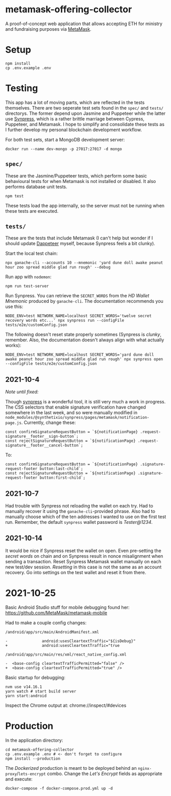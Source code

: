 metamask-offering-collector
===========================

A proof-of-concept web application that allows accepting ETH for ministry and fundraising purposes via [MetaMask](https://metamask.io/).

# Setup

```
npm install
cp .env.example .env
```

# Testing

This app has a lot of moving parts, which are reflected in the tests themselves. There are two seperate test sets found in the `spec/` and `tests/` directorys. The former depend upon Jasmine and Puppeteer while the latter use [Synpress](https://github.com/Synthetixio/synpress), which is a rather brittle marriage between Cypress, Puppeteer, and Metamask. I hope to simplify and consolidate these tests as I further develop my personal blockchain development workflow.

For both test sets, start a MongoDB development server:

```
docker run --name dev-mongo -p 27017:27017 -d mongo
```

## `spec/`

These are the Jasmine/Puppeteer tests, which perform some basic behavioural tests for when Metamask is not installed or disabled. It also performs database unit tests.

```
npm test
```

These tests load the app internally, so the server must not be running when these tests are executed.

## `tests/`

These are the tests that include Metamask (I can't help but wonder if I should update [Dappeteer](https://github.com/decentraland/dappeteer) myself, because Synpress feels a bit clunky).

Start the local test chain:

```
npx ganache-cli --accounts 10 --mnemonic 'yard dune doll awake peanut hour zoo spread middle glad run rough' --debug
```

Run app with `nodemon`:

```
npm run test-server
```

Run Synpress. You can retrieve the `SECRET_WORDS` from the _HD Wallet Mnemonic_ produced by `ganache-cli`. The documentation recommends you use this:

```
NODE_ENV=test NETWORK_NAME=localhost SECRET_WORDS='twelve secret recovery words etc...' npx synpress run --configFile tests/e2e/customConfig.json
```

The following doesn't reset state properly sometimes (Synpress is _clunky_, remember. Also, the documentation doesn't always align with what actually works):

```
NODE_ENV=test NETWORK_NAME=localhost SECRET_WORDS='yard dune doll awake peanut hour zoo spread middle glad run rough' npx synpress open --configFile tests/e2e/customConfig.json
```

## 2021-10-4

_Note until fixed:_

Though [synpress](https://github.com/Synthetixio/synpress) is a wonderful tool, it is still very much a work in progress. The CSS selectors that enable signature verification have changed somewhere in the last week, and so were manually modified in `node_modules/@synthetixio/synpress/pages/metamask/notification-page.js`. Currently, change these:

```
const confirmSignatureRequestButton = `${notificationPage} .request-signature__footer__sign-button`;
const rejectSignatureRequestButton = `${notificationPage} .request-signature__footer__cancel-button`;
```

To:

```
const confirmSignatureRequestButton = `${notificationPage} .signature-request-footer button:last-child`;
const rejectSignatureRequestButton = `${notificationPage} .signature-request-footer button:first-child`;
```

## 2021-10-7

Had trouble with Synpress not reloading the wallet on each try. Had to manually recover it using the `ganache-cli`-provided phrase. Also had to manually choose which of the ten addresses I wanted to use on the first test run. Remember, the default `synpress` wallet password is _Tester@1234_.

## 2021-10-14

It would be nice if Synpress reset the wallet on open. Even pre-setting the _secret words_ on chain and on Synpress result in nonce misalignment when sending a transaction. Reset Synpress Metamask wallet manually on each new test/dev session. _Resetting_ in this case is not the same as an account recovery. Go into settings on the test wallet and reset it from there.

# 2021-10-25

Basic Android Studio stuff for mobile debugging found her: https://github.com/MetaMask/metamask-mobile

Had to make a couple config changes:

`/android/app/src/main/AndroidManifest.xml`

```
-               android:usesCleartextTraffic="${isDebug}"
+               android:usesCleartextTraffic="true
```

`/android/app/src/main/res/xml/react_native_config.xml`

```
-  <base-config cleartextTrafficPermitted="false" />
+  <base-config cleartextTrafficPermitted="true" />
```

Basic startup for debugging:

```
nvm use v14.16.1
yarn watch # start build server
yarn start:android
```

Inspect the Chrome output at: chrome://inspect/#devices


# Production

In the application directory:

```
cd metamask-offering-collector
cp .env.example .env # <- don't forget to configure
npm install --production
```

The _Dockerized_ production is meant to be deployed behind an `nginx-proxy`/`lets-encrypt` combo. Change the _Let's Encrypt_ fields as appropriate and execute:

```
docker-compose -f docker-compose.prod.yml up -d
```



